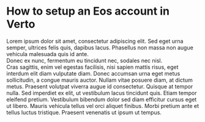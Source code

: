 # How to setup an Eos account in Verto
Lorem ipsum dolor sit amet, consectetur adipiscing elit. Sed eget urna semper, ultrices felis quis, dapibus lacus. Phasellus non massa non augue vehicula malesuada quis id ante.   
Donec ex nunc, fermentum eu tincidunt nec, sodales nec nisl.   
Cras sagittis, enim vel egestas facilisis, nisi sapien mattis risus, eget interdum elit diam vulputate diam. Donec accumsan urna eget metus sollicitudin, a congue mauris auctor. Nullam vitae posuere diam, at dictum metus. Praesent volutpat viverra augue id consectetur. Quisque at tempor nulla. Sed imperdiet ex elit, ut vestibulum lacus tincidunt quis. Etiam tempor eleifend pretium.    Vestibulum bibendum dolor sed diam efficitur cursus eget ut libero. Mauris vehicula tellus vel orci aliquet finibus. Morbi pretium ante et tellus luctus tristique. Praesent venenatis ut ipsum ut tempus.
